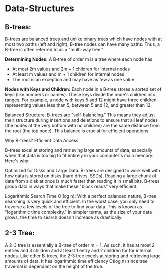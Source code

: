 # Data-Structures

## B-trees:

B-trees are balanced trees and unlike binary trees which have nodes with at most two paths (left and right), B-tree nodes can have many paths. Thus, a B-tree is often referred to as a "multi-way tree."

**Determining Nodes:** A B-tree of order m is a tree where each node has
- At most 2m values and 2m + 1 children for internal nodes
- At least m values and m + 1 children for internal nodes
- The root is an exception and may have as few as one value

**Nodes with Keys and Children:** Each node in a B-tree stores a sorted set of keys (like numbers or names).  These keys divide the node's children into ranges. For example, a node with keys 5 and 12 might have three children representing values less than 5, between 5 and 12, and greater than 12.

Balanced Structure: B-trees are "self-balancing."  This means they adjust their structure during insertions and deletions to ensure that all leaf nodes (the nodes at the very bottom with no children) are the same distance from the root (the top node). This balance is crucial for efficient operations.

Why B-trees? Efficient Data Access

B-trees excel at storing and retrieving large amounts of data, especially when that data is too big to fit entirely in your computer's main memory. Here's why:

Optimized for Disks and Large Data:  B-trees are designed to work well with how data is stored on disks (hard drives, SSDs). Reading a large chunk of data from a disk at once is much faster than reading it in small bits. B-trees group data in ways that make these "block reads" very efficient.

Logarithmic Search Time O(log n): With a perfect balanced nature, B-tree searching is very quick and efficient. In the worst case, you only need to traverse a few levels of the tree to find your data. This is known as "logarithmic time complexity."  In simpler terms, as the size of your data grows, the time to search doesn't increase as drastically.

## 2-3 Tree: 
A 2-3 tree is essentially a B-tree of order m = 1. As such, it has at most 2 entries and 3 children and at least 1 entry and 2 children for for internal nodes. 
Like other B-trees, the 2-3 tree excels at storing and retrieving large amounts of data. 
It has logarithmic time efficiency O(log n) since tree traversal is dependant on the height of the true. 


